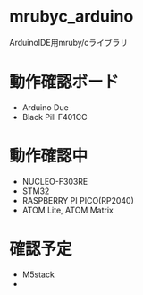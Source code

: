 # mrubyc_arduino
ArduinoIDE用mruby/cライブラリ

# 動作確認ボード
- Arduino Due
- Black Pill F401CC

# 動作確認中
- NUCLEO-F303RE
- STM32
- RASPBERRY PI PICO(RP2040)
- ATOM Lite, ATOM Matrix

# 確認予定
- M5stack
- 
